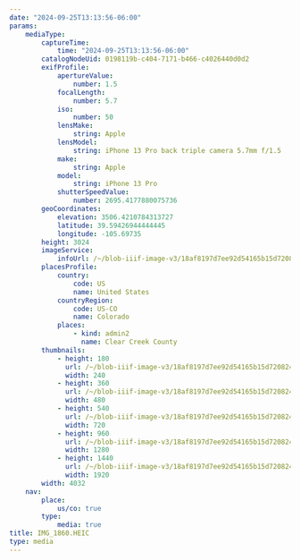 ```yaml
---
date: "2024-09-25T13:13:56-06:00"
params:
    mediaType:
        captureTime:
            time: "2024-09-25T13:13:56-06:00"
        catalogNodeUid: 0198119b-c404-7171-b466-c4026440d0d2
        exifProfile:
            apertureValue:
                number: 1.5
            focalLength:
                number: 5.7
            iso:
                number: 50
            lensMake:
                string: Apple
            lensModel:
                string: iPhone 13 Pro back triple camera 5.7mm f/1.5
            make:
                string: Apple
            model:
                string: iPhone 13 Pro
            shutterSpeedValue:
                number: 2695.4177880075736
        geoCoordinates:
            elevation: 3506.4210784313727
            latitude: 39.59426944444445
            longitude: -105.69735
        height: 3024
        imageService:
            infoUrl: /~/blob-iiif-image-v3/18af8197d7ee92d54165b15d72082410abbe6dcd14a0ba83d66de5db87df6ce1/info.json
        placesProfile:
            country:
                code: US
                name: United States
            countryRegion:
                code: US-CO
                name: Colorado
            places:
                - kind: admin2
                  name: Clear Creek County
        thumbnails:
            - height: 180
              url: /~/blob-iiif-image-v3/18af8197d7ee92d54165b15d72082410abbe6dcd14a0ba83d66de5db87df6ce1/full/240%2C180/0/default.jpg
              width: 240
            - height: 360
              url: /~/blob-iiif-image-v3/18af8197d7ee92d54165b15d72082410abbe6dcd14a0ba83d66de5db87df6ce1/full/480%2C360/0/default.jpg
              width: 480
            - height: 540
              url: /~/blob-iiif-image-v3/18af8197d7ee92d54165b15d72082410abbe6dcd14a0ba83d66de5db87df6ce1/full/720%2C540/0/default.jpg
              width: 720
            - height: 960
              url: /~/blob-iiif-image-v3/18af8197d7ee92d54165b15d72082410abbe6dcd14a0ba83d66de5db87df6ce1/full/1280%2C960/0/default.jpg
              width: 1280
            - height: 1440
              url: /~/blob-iiif-image-v3/18af8197d7ee92d54165b15d72082410abbe6dcd14a0ba83d66de5db87df6ce1/full/1920%2C1440/0/default.jpg
              width: 1920
        width: 4032
    nav:
        place:
            us/co: true
        type:
            media: true
title: IMG_1860.HEIC
type: media
---
```

